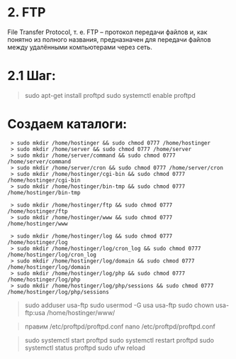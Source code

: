 ## ################################################################
# 2. FTP
File Transfer Protocol, т. е. FTP – протокол передачи файлов и, как 
понятно из полного названия, предназначен для передачи файлов между 
удалёнными компьютерами через сеть. 

 # 2.1 Шаг:
   > sudo apt-get install proftpd
   > sudo systemctl enable proftpd

   # Создаем каталоги:
     > sudo mkdir /home/hostinger && sudo chmod 0777 /home/hostinger
     > sudo mkdir /home/server && sudo chmod 0777 /home/server
     > sudo mkdir /home/server/command && sudo chmod 0777 /home/server/command
     > sudo mkdir /home/server/cron && sudo chmod 0777 /home/server/cron
     > sudo mkdir /home/hostinger/cgi-bin && sudo chmod 0777 /home/hostinger/cgi-bin
     > sudo mkdir /home/hostinger/bin-tmp && sudo chmod 0777 /home/hostinger/bin-tmp

     > sudo mkdir /home/hostinger/ftp && sudo chmod 0777 /home/hostinger/ftp
     > sudo mkdir /home/hostinger/www && sudo chmod 0777 /home/hostinger/www
     
     > sudo mkdir /home/hostinger/log && sudo chmod 0777 /home/hostinger/log
     > sudo mkdir /home/hostinger/log/cron_log && sudo chmod 0777 /home/hostinger/log/cron_log
     > sudo mkdir /home/hostinger/log/domain && sudo chmod 0777 /home/hostinger/log/domain
     > sudo mkdir /home/hostinger/log/php && sudo chmod 0777 /home/hostinger/log/php
     > sudo mkdir /home/hostinger/log/php/sessions && sudo chmod 0777 /home/hostinger/log/php/sessions

   > sudo adduser usa-ftp
   > sudo usermod -G usa usa-ftp
   > sudo chown usa-ftp:usa /home/hostinger/www/

   > правим /etc/proftpd/proftpd.conf 
     nano /etc/proftpd/proftpd.conf 




   > sudo systemctl start proftpd
   > sudo systemctl restart proftpd
   > sudo systemctl status proftpd
   > sudo ufw reload
